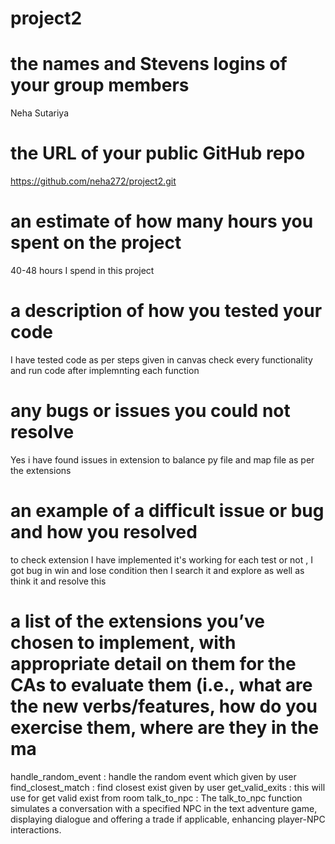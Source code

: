 # project2
# the names and Stevens logins of your group members
Neha Sutariya

# the URL of your public GitHub repo
https://github.com/neha272/project2.git

# an estimate of how many hours you spent on the project
40-48 hours I spend in this project

# a description of how you tested your code
I have tested code as per steps given in canvas check every functionality and run code after
implemnting each function

# any bugs or issues you could not resolve
Yes i have found issues in extension to balance py file and map file as per the extensions

# an example of a difficult issue or bug and how you resolved
to check extension I have implemented it's working for each test or not , I got bug in win and lose condition then
I search it and explore as well as think it and resolve this

# a list of the extensions you’ve chosen to implement, with appropriate detail on them for the CAs to evaluate them (i.e., what are the new verbs/features, how do you exercise them, where are they in the ma
handle_random_event : handle the random event which given by user
find_closest_match : find closest exist given by user
get_valid_exits :  this will use for get valid exist from room
talk_to_npc : The talk_to_npc function simulates a conversation with a specified NPC in the text adventure game, displaying dialogue and offering a trade if applicable, enhancing player-NPC interactions.